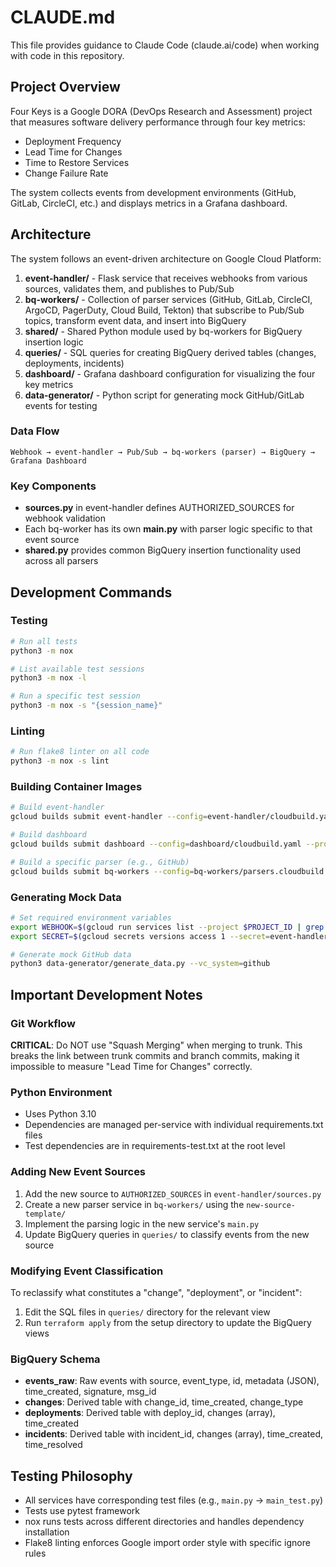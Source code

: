 # CLAUDE.md

This file provides guidance to Claude Code (claude.ai/code) when working with code in this repository.

## Project Overview

Four Keys is a Google DORA (DevOps Research and Assessment) project that measures software delivery performance through four key metrics:
- Deployment Frequency
- Lead Time for Changes
- Time to Restore Services
- Change Failure Rate

The system collects events from development environments (GitHub, GitLab, CircleCI, etc.) and displays metrics in a Grafana dashboard.

## Architecture

The system follows an event-driven architecture on Google Cloud Platform:

1. **event-handler/** - Flask service that receives webhooks from various sources, validates them, and publishes to Pub/Sub
2. **bq-workers/** - Collection of parser services (GitHub, GitLab, CircleCI, ArgoCD, PagerDuty, Cloud Build, Tekton) that subscribe to Pub/Sub topics, transform event data, and insert into BigQuery
3. **shared/** - Shared Python module used by bq-workers for BigQuery insertion logic
4. **queries/** - SQL queries for creating BigQuery derived tables (changes, deployments, incidents)
5. **dashboard/** - Grafana dashboard configuration for visualizing the four key metrics
6. **data-generator/** - Python script for generating mock GitHub/GitLab events for testing

### Data Flow
```
Webhook → event-handler → Pub/Sub → bq-workers (parser) → BigQuery → Grafana Dashboard
```

### Key Components
- **sources.py** in event-handler defines AUTHORIZED_SOURCES for webhook validation
- Each bq-worker has its own **main.py** with parser logic specific to that event source
- **shared.py** provides common BigQuery insertion functionality used across all parsers

## Development Commands

### Testing
```bash
# Run all tests
python3 -m nox

# List available test sessions
python3 -m nox -l

# Run a specific test session
python3 -m nox -s "{session_name}"
```

### Linting
```bash
# Run flake8 linter on all code
python3 -m nox -s lint
```

### Building Container Images
```bash
# Build event-handler
gcloud builds submit event-handler --config=event-handler/cloudbuild.yaml --project $PROJECT_ID

# Build dashboard
gcloud builds submit dashboard --config=dashboard/cloudbuild.yaml --project $PROJECT_ID

# Build a specific parser (e.g., GitHub)
gcloud builds submit bq-workers --config=bq-workers/parsers.cloudbuild.yaml --project $PROJECT_ID --substitutions=_SERVICE=github
```

### Generating Mock Data
```bash
# Set required environment variables
export WEBHOOK=$(gcloud run services list --project $PROJECT_ID | grep event-handler | awk '{print $4}')
export SECRET=$(gcloud secrets versions access 1 --secret=event-handler --project $PROJECT_ID)

# Generate mock GitHub data
python3 data-generator/generate_data.py --vc_system=github
```

## Important Development Notes

### Git Workflow
**CRITICAL**: Do NOT use "Squash Merging" when merging to trunk. This breaks the link between trunk commits and branch commits, making it impossible to measure "Lead Time for Changes" correctly.

### Python Environment
- Uses Python 3.10
- Dependencies are managed per-service with individual requirements.txt files
- Test dependencies are in requirements-test.txt at the root level

### Adding New Event Sources
1. Add the new source to `AUTHORIZED_SOURCES` in `event-handler/sources.py`
2. Create a new parser service in `bq-workers/` using the `new-source-template/`
3. Implement the parsing logic in the new service's `main.py`
4. Update BigQuery queries in `queries/` to classify events from the new source

### Modifying Event Classification
To reclassify what constitutes a "change", "deployment", or "incident":
1. Edit the SQL files in `queries/` directory for the relevant view
2. Run `terraform apply` from the setup directory to update the BigQuery views

### BigQuery Schema
- **events_raw**: Raw events with source, event_type, id, metadata (JSON), time_created, signature, msg_id
- **changes**: Derived table with change_id, time_created, change_type
- **deployments**: Derived table with deploy_id, changes (array), time_created
- **incidents**: Derived table with incident_id, changes (array), time_created, time_resolved

## Testing Philosophy

- All services have corresponding test files (e.g., `main.py` → `main_test.py`)
- Tests use pytest framework
- nox runs tests across different directories and handles dependency installation
- Flake8 linting enforces Google import order style with specific ignore rules
